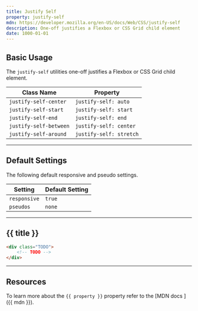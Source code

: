 ```yaml
---
title: Justify Self
property: justify-self
mdn: https://developer.mozilla.org/en-US/docs/Web/CSS/justify-self
description: One-off justifies a Flexbox or CSS Grid child element
date: 1000-01-01
---
```


## Basic Usage

The `justify-self` utilities one-off justifies a Flexbox or CSS Grid child element.

| Class Name             | Property                |
| ---------------------- | ----------------------- |
| `justify-self-center`  | `justify-self: auto`    |
| `justify-self-start`   | `justify-self: start`   |
| `justify-self-end`     | `justify-self: end`     |
| `justify-self-between` | `justify-self: center`  |
| `justify-self-around`  | `justify-self: stretch` |

---

## Default Settings

The following default responsive and pseudo settings.

| Setting      | Default Setting |
| ------------ | --------------- |
| `responsive` | `true`          |
| `pseudos`    | `none`          |

---

## {{ title }}

<div class="bg-silver-200 p-20 h-256 radius-md flex flex-wrap align-content-center">
  <!-- ... -->
</div>

```html
<div class="TODO">
	<!-- TODO -->
</div>
```

---

## Resources

To learn more about the `{{ property }}` property refer to the [MDN docs <i class="far fa-external-link ml-6"></i>]({{ mdn }}).
